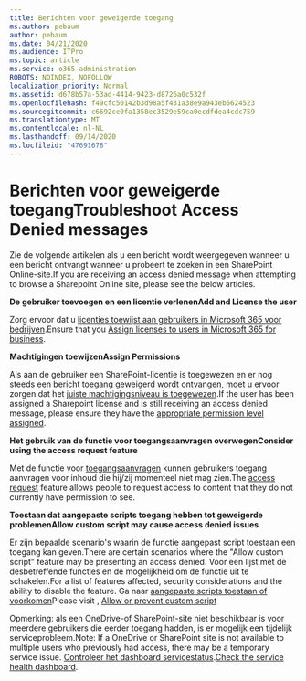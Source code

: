 ```yaml
---
title: Berichten voor geweigerde toegang
ms.author: pebaum
author: pebaum
ms.date: 04/21/2020
ms.audience: ITPro
ms.topic: article
ms.service: o365-administration
ROBOTS: NOINDEX, NOFOLLOW
localization_priority: Normal
ms.assetid: d678b57a-53ad-4414-9423-d8726a0c532f
ms.openlocfilehash: f49cfc50142b3d98a5f431a38e9a943eb5624523
ms.sourcegitcommit: c6692ce0fa1358ec3529e59ca0ecdfdea4cdc759
ms.translationtype: MT
ms.contentlocale: nl-NL
ms.lasthandoff: 09/14/2020
ms.locfileid: "47691678"
---
```

# <a name="troubleshoot-access-denied-messages"></a><span data-ttu-id="70eb0-102">Berichten voor geweigerde toegang</span><span class="sxs-lookup"><span data-stu-id="70eb0-102">Troubleshoot Access Denied messages</span></span>

<span data-ttu-id="70eb0-103">Zie de volgende artikelen als u een bericht wordt weergegeven wanneer u een bericht ontvangt wanneer u probeert te zoeken in een SharePoint Online-site.</span><span class="sxs-lookup"><span data-stu-id="70eb0-103">If you are receiving an access denied message when attempting to browse a Sharepoint Online site, please see the below articles.</span></span>

<span data-ttu-id="70eb0-104">**De gebruiker toevoegen en een licentie verlenen**</span><span class="sxs-lookup"><span data-stu-id="70eb0-104">**Add and License the user**</span></span>

<span data-ttu-id="70eb0-105">Zorg ervoor dat u [licenties toewijst aan gebruikers in Microsoft 365 voor bedrijven](https://docs.microsoft.com/microsoft-365/admin/add-users/add-users).</span><span class="sxs-lookup"><span data-stu-id="70eb0-105">Ensure that you [Assign licenses to users in Microsoft 365 for business](https://docs.microsoft.com/microsoft-365/admin/add-users/add-users).</span></span>

<span data-ttu-id="70eb0-106">**Machtigingen toewijzen**</span><span class="sxs-lookup"><span data-stu-id="70eb0-106">**Assign Permissions**</span></span>

<span data-ttu-id="70eb0-107">Als aan de gebruiker een SharePoint-licentie is toegewezen en er nog steeds een bericht toegang geweigerd wordt ontvangen, moet u ervoor zorgen dat het [juiste machtigingsniveau is toegewezen](https://docs.microsoft.com/sharepoint/understanding-permission-levels).</span><span class="sxs-lookup"><span data-stu-id="70eb0-107">If the user has been assigned a Sharepoint license and is still receiving an access denied message, please ensure they have the [appropriate permission level assigned](https://docs.microsoft.com/sharepoint/understanding-permission-levels).</span></span>

<span data-ttu-id="70eb0-108">**Het gebruik van de functie voor toegangsaanvragen overwegen**</span><span class="sxs-lookup"><span data-stu-id="70eb0-108">**Consider using the access request feature**</span></span>

<span data-ttu-id="70eb0-109">Met de functie voor [toegangsaanvragen](https://support.office.com/article/Set-up-and-manage-access-requests-94B26E0B-2822-49D4-929A-8455698654B3) kunnen gebruikers toegang aanvragen voor inhoud die hij/zij momenteel niet mag zien.</span><span class="sxs-lookup"><span data-stu-id="70eb0-109">The [access request](https://support.office.com/article/Set-up-and-manage-access-requests-94B26E0B-2822-49D4-929A-8455698654B3) feature allows people to request access to content that they do not currently have permission to see.</span></span> 

<span data-ttu-id="70eb0-110">**Toestaan dat aangepaste scripts toegang hebben tot geweigerde problemen**</span><span class="sxs-lookup"><span data-stu-id="70eb0-110">**Allow custom script may cause access denied issues**</span></span>

<span data-ttu-id="70eb0-111">Er zijn bepaalde scenario's waarin de functie aangepast script toestaan een toegang kan geven.</span><span class="sxs-lookup"><span data-stu-id="70eb0-111">There are certain scenarios where the "Allow custom script" feature may be presenting an access denied.</span></span> <span data-ttu-id="70eb0-112">Voor een lijst met de desbetreffende functies en de mogelijkheid om de functie uit te schakelen.</span><span class="sxs-lookup"><span data-stu-id="70eb0-112">For a list of features affected, security considerations and the ability to disable the feature.</span></span> <span data-ttu-id="70eb0-113">Ga naar [aangepaste scripts toestaan of voorkomen](https://docs.microsoft.com/sharepoint/allow-or-prevent-custom-script)</span><span class="sxs-lookup"><span data-stu-id="70eb0-113">Please visit , [Allow or prevent custom script](https://docs.microsoft.com/sharepoint/allow-or-prevent-custom-script)</span></span>

<span data-ttu-id="70eb0-114">Opmerking: als een OneDrive-of SharePoint-site niet beschikbaar is voor meerdere gebruikers die eerder toegang hadden, is er mogelijk een tijdelijk serviceprobleem.</span><span class="sxs-lookup"><span data-stu-id="70eb0-114">Note: If a OneDrive or SharePoint site is not available to multiple users who previously had access, there may be a temporary service issue.</span></span> <span data-ttu-id="70eb0-115">[Controleer het dashboard servicestatus](https://portal.office.com/adminportal/home#/servicehealth).</span><span class="sxs-lookup"><span data-stu-id="70eb0-115">[Check the service health dashboard](https://portal.office.com/adminportal/home#/servicehealth).</span></span>


  

